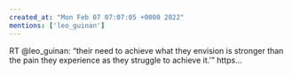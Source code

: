 ```yaml
---
created_at: "Mon Feb 07 07:07:05 +0000 2022"
mentions: ['leo_guinan']
---
```


RT @leo_guinan: “their need to achieve what they envision is stronger than the pain they experience as they struggle to achieve it.’” https…